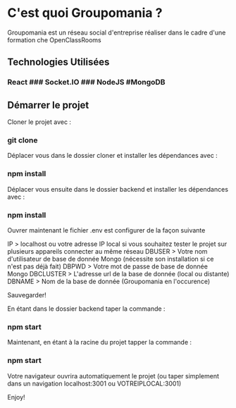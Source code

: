 # C'est quoi Groupomania ?

Groupomania est un réseau social d'entreprise réaliser dans le cadre d'une formation che OpenClassRooms

## Technologies Utilisées

### React ### Socket.IO ### NodeJS #MongoDB

## Démarrer le projet

Cloner le projet avec :

### git clone

Déplacer vous dans le dossier cloner et installer les dépendances avec :

### npm install

Déplacer vous ensuite dans le dossier backend et installer les dépendances avec :

### npm install

Ouvrer maintenant le fichier .env est configurer de la façon suivante

IP > localhost ou votre adresse IP local si vous souhaitez tester le projet sur plusieurs appareils connecter au même réseau
DBUSER > Votre nom d'utilisateur de base de donnée Mongo (nécessite son installation si ce n'est pas déjà fait)
DBPWD > Votre mot de passe de base de donnée Mongo
DBCLUSTER > L'adresse url de la base de donnée (local ou distante)
DBNAME > Nom de la base de donnée (Groupomania en l'occurence)

Sauvegarder!

En étant dans le dossier backend taper la commande :

### npm start

Maintenant, en étant à la racine du projet tapper la commande :

### npm start

Votre navigateur ouvrira automatiquement le projet (ou taper simplement dans un navigation localhost:3001 ou VOTREIPLOCAL:3001)

Enjoy!
